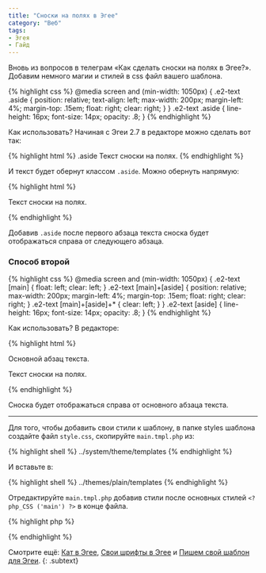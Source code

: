 ```yaml
---
title: "Сноски на полях в Эгее"
category: "Веб"
tags:
- Эгея
- Гайд
---
```


Вновь из вопросов в телеграм «Как сделать сноски на полях в Эгее?». Добавим немного магии и стилей в css файл вашего шаблона.

<!-- more -->

{% highlight css %}
@media screen and (min-width: 1050px) {
    .e2-text .aside {
        position: relative;
        text-align: left;
        max-width: 200px;
        margin-left: 4%;
        margin-top: .15em;
        float: right;
        clear: right;
    }
}
.e2-text .aside {
    line-height: 16px;
    font-size: 14px;
    opacity: .8;
}
{% endhighlight %}

Как использовать? Начиная с Эгеи 2.7 в редакторе можно сделать вот так:

{% highlight html %}
.aside Текст сноски на полях.
{% endhighlight %}

И текст будет обернут классом `.aside`. Можно обернуть напрямую:

{% highlight html %}
<p class="aside">Текст сноски на полях.</p>
{% endhighlight %}

Добавив `.aside` после первого абзаца текста сноска будет отображаться справа от следующего абзаца.

### Способ второй

{% highlight css %}
@media screen and (min-width: 1050px) {
    .e2-text [main] {
        float: left;
        clear: left;
    }
    .e2-text [main]+[aside] {
        position: relative;
        max-width: 200px;
        margin-left: 4%;
        margin-top: .15em;
        float: right;
        clear: right;
    }
    .e2-text [main]+[aside]+* {
        clear: left;
    }
}
.e2-text [aside] {
    line-height: 16px;
    font-size: 14px;
    opacity: .8;
}
{% endhighlight %}

Как использовать? В редакторе:

{% highlight html %}
<p main>Основной абзац текста.</p>
<p aside>Текст сноски на полях.</p>
{% endhighlight %}

Сноска будет отображаться справа от основного абзаца текста.

---

Для того, чтобы добавить свои стили к шаблону, в папке styles шаблона создайте файл `style.css`, скопируйте `main.tmpl.php` из:

{% highlight shell %}
../system/theme/templates
{% endhighlight %}

И вставьте в:

{% highlight shell %}
../themes/plain/templates
{% endhighlight %}

Отредактируйте `main.tmpl.php` добавив стили после основных стилей `<?php_CSS ('main') ?>` в конце файла.

{% highlight php %}
<?php_CSS ('style') ?>
{% endhighlight %}

Смотрите ещё: [Кат в Эгее][1], [Свои шрифты в Эгее][2] и [Пишем свой шаблон для Эгеи][3].
{: .subtext}

[1]:	/blog/kat-v-egee/
[2]:	/blog/svoi-shrifty-v-egee/
[3]:	/blog/pishem-svoy-shablon-dlya-egei/